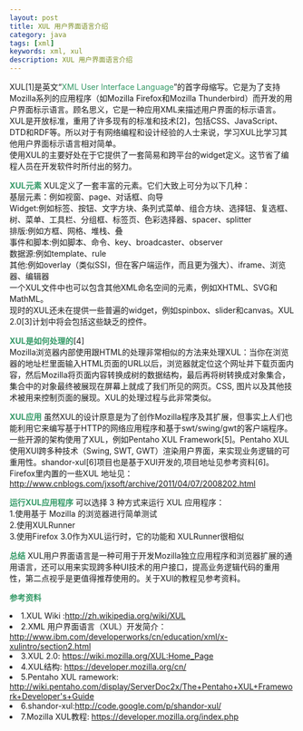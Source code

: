 ```yaml
---
layout: post
title: XUL 用户界面语言介绍
category: java
tags: [xml]
keywords: xml, xul
description: XUL 用户界面语言介绍
---
```

<p>XUL[1]是英文“<span style="color: #339966;">XML User Interface Language</span>”的首字母缩写。它是为了支持Mozilla系列的应用程序（如Mozilla Firefox和Mozilla Thunderbird）而开发的用户界面标示语言。顾名思义，它是一种应用XML来描述用户界面的标示语言。<br />
XUL是开放标准，重用了许多现有的标准和技术[2]，包括CSS、JavaScript、DTD和RDF等。所以对于有网络编程和设计经验的人士来说，学习XUL比学习其他用户界面标示语言相对简单。<br />
使用XUL的主要好处在于它提供了一套简易和跨平台的widget定义。这节省了编程人员在开发软件时所付出的努力。</p>

<p><span style="color: #339966;"><strong>XUL元素</strong></span>
XUL定义了一套丰富的元素。它们大致上可分为以下几种：<br />
基层元素：例如视窗、page、对话框、向导<br />
Widget:例如标签、按钮、文字方块、条列式菜单、组合方块、选择钮、复选框、树、菜单、工具栏、分组框、标签页、色彩选择器、spacer、splitter<br />
排版:例如方框、网格、堆栈、叠<br />
事件和脚本:例如脚本、命令、key、broadcaster、observer<br />
数据源:例如template、rule<br />
其他:例如overlay（类似SSI，但在客户端运作，而且更为强大）、iframe、浏览器、编辑器<br />
一个XUL文件中也可以包含其他XML命名空间的元素，例如XHTML、SVG和MathML。<br />
现时的XUL还未在提供一些普遍的widget，例如spinbox、slider和canvas。XUL 2.0[3]计划中将会包括这些缺乏的控件。</p>

<p><span style="color: #339966;"><strong>XUL是如何处理的</strong></span>[4]<br />
Mozilla浏览器内部使用跟HTML的处理非常相似的方法来处理XUL：当你在浏览器的地址栏里面输入HTML页面的URL以后，浏览器就定位这个网址并下载页面内容，然后Mozilla将页面内容转换成树的数据结构，最后再将树转换成对象集合，集合中的对象最终被展现在屏幕上就成了我们所见的网页。CSS, 图片以及其他技术被用来控制页面的展现。XUL的处理过程与此非常类似。</p>

<p><span style="color: #339966;"><strong>XUL应用</strong></span>
虽然XUL的设计原意是为了创作Mozilla程序及其扩展，但事实上人们也能利用它来编写基于HTTP的网络应用程序和基于swt/swing/gwt的客户端程序。一些开源的架构使用了XUL，例如Pentaho XUL Framework[5]。Pentaho XUL使用XUl跨多种技术（Swing, SWT, GWT）渲染用户界面，来实现业务逻辑的可重用性。shandor-xul[6]项目也是基于XUl开发的,项目地址见参考资料[6]。<br />
Firefox里内置的一些XUL 地址见：<a href="http://www.cnblogs.com/jxsoft/archive/2011/04/07/2008202.html" target="_blank">http://www.cnblogs.com/jxsoft/archive/2011/04/07/2008202.html</a></p>

<p><span style="color: #339966;"><strong>运行XUL应用程序</strong></span>
可以选择 3 种方式来运行 XUL 应用程序：<br />
1.使用基于 Mozilla 的浏览器进行简单测试<br />
2.使用XULRunner<br />
3.使用Firefox 3.0作为XUL运行时，它的功能和 XULRunner很相似</p>

<p><strong><span style="color: #339966;">总结</span></strong>
XUL用户界面语言是一种可用于开发Mozilla独立应用程序和浏览器扩展的通用语言，还可以用来实现跨多种UI技术的用户接口，提高业务逻辑代码的重用性，第二点视乎是更值得推荐使用的。关于XUl的教程见参考资料。</p>

<p><span style="color: #339966;"><strong>参考资料</strong></span></p>
<li>
1.XUL Wiki :<a href="http://zh.wikipedia.org/wiki/XUL" target="_blank">http://zh.wikipedia.org/wiki/XUL</a>
</li>
<li>2.XML 用户界面语言（XUL）开发简介：<a href="http://www.ibm.com/developerworks/cn/education/xml/x-xulintro/section2.html" target="_blank">http://www.ibm.com/developerworks/cn/education/xml/x-xulintro/section2.html</a>
</li>
<li>3.XUL 2.0: <a href="https://wiki.mozilla.org/XUL:Home_Page" target="_blank">https://wiki.mozilla.org/XUL:Home_Page</a>
</li>
<li>4.XUL结构: <a href="https://developer.mozilla.org/cn/XUL_%E6%95%99%E7%A8%8B/1-2_XUL%E7%9A%84%E7%BB%93%E6%9E%84" target="_blank">https://developer.mozilla.org/cn/</a>
</li>
<li>5.Pentaho XUL ramework: <a href="http://wiki.pentaho.com/display/ServerDoc2x/The+Pentaho+XUL+Framework+Developer's+Guide" target="_blank">http://wiki.pentaho.com/display/ServerDoc2x/The+Pentaho+XUL+Framework+Developer's+Guide</a>
</li>
<li>6.shandor-xul:<a href="http://code.google.com/p/shandor-xul/" target="_blank">http://code.google.com/p/shandor-xul/</a>
</li>
<li>7.Mozilla XUL教程: <a href="https://developer.mozilla.org/index.php?title=cn/XUL_%E6%95%99%E7%A8%8B" target="_blank">https://developer.mozilla.org/index.php</a>
</li>


